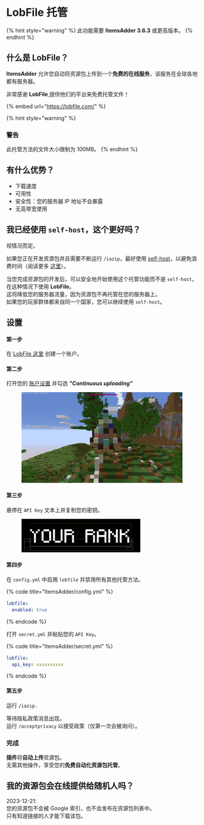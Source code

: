 # LobFile 托管

{% hint style="warning" %}
此功能需要 **ItemsAdder 3.6.3** 或更高版本。
{% endhint %}

## 什么是 LobFile？

**ItemsAdder** 允许您自动将资源包上传到一个**免费的在线服务**，该服务在全球各地都有服务器。

非常感谢 **LobFile**[ ](https://ploudos.com/it/) 提供他们的平台来免费托管文件！

{% embed url="https://lobfile.com/" %}

{% hint style="warning" %}
### 警告

此托管方法的文件大小限制为 100MB。
{% endhint %}

## 有什么优势？

* 下载速度
* 可用性
* 安全性：您的服务器 IP 地址不会暴露
* 无高带宽使用

## 我已经使用 `self-host`，这个更好吗？

视情况而定。

如果您正在开发资源包并且需要不断运行 `/iazip`，最好使用 [self-host](resourcepack-self-hosting.md)，以避免浪费时间（阅读更多 [这里](../fast-resourcepack-tips.md)）。

当您完成资源包的开发后，可以安全地开始使用这个托管功能而不是 `self-host`，在这种情况下使用 **LobFile**。\
这将降低您的服务器流量，因为资源包不再托管在您的服务器上。\
如果您的玩家群体都来自同一个国家，您可以继续使用 `self-host`。

## 设置

#### 第一步

在 [LobFile 这里](https://lobfile.com/create-account) 创建一个账户。

#### 第二步

打开您的 [账户设置](https://lobfile.com/my-account) 并勾选 _**"Continuous uploading"**_

<figure><img src="../../.gitbook/assets/image (32).png" alt=""><figcaption></figcaption></figure>

#### 第三步

悬停在 `API Key` 文本上并复制您的密钥。

<figure><img src="../../.gitbook/assets/image (35).png" alt=""><figcaption></figcaption></figure>

#### 第四步

在 `config.yml` 中启用 `lobfile` 并禁用所有其他托管方法。

{% code title="ItemsAdder/config.yml" %}
```yaml
lobfile:
  enabled: true
```
{% endcode %}

打开 `secret.yml` 并粘贴您的 `API Key`。

{% code title="ItemsAdder/secret.yml" %}
```yaml
lobfile:
  api_key: xxxxxxxxxx
```
{% endcode %}

#### 第五步

运行 `/iazip.`

等待隐私政策消息出现。\
运行 `/acceptprivacy` 以接受政策（仅第一次会被询问）。

### 完成

**插件**将**自动上传**资源包。\
无需其他操作，享受您的**免费自动化资源包托管**。

## 我的资源包会在线提供给随机人吗？

2023-12-21:\
您的资源包不会被 Google 索引，也不会发布在资源包列表中。\
只有知道链接的人才能下载该包。

